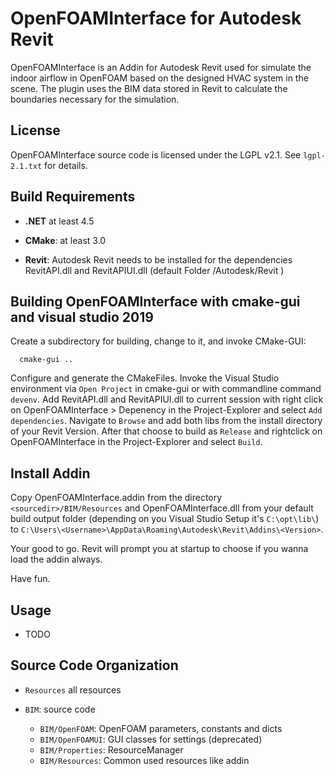 OpenFOAMInterface for Autodesk Revit
=====================================================

OpenFOAMInterface is an Addin for Autodesk Revit used for simulate the indoor airflow in OpenFOAM based on the designed HVAC system in the scene. 
The plugin uses the BIM data stored in Revit to calculate the boundaries necessary for the simulation.

License
-------

OpenFOAMInterface source code is licensed under the LGPL v2.1. See `lgpl-2.1.txt` for
details.

Build Requirements
------------------

- **.NET**
  at least 4.5
  
- **CMake**:
  at least 3.0

- **Revit**:
  Autodesk Revit needs to be installed for the dependencies RevitAPI.dll and RevitAPIUI.dll (default Folder <Program Data>/Autodesk/Revit <version>)

Building OpenFOAMInterface with cmake-gui and visual studio 2019
---------------

Create a subdirectory for building, change to it, and invoke CMake-GUI:

      cmake-gui ..
	  
Configure and generate the CMakeFiles. Invoke the Visual Studio environment via `Open Project` in cmake-gui or with commandline command `devenv`.
Add RevitAPI.dll and RevitAPIUI.dll to current session with right click on OpenFOAMInterface > Depenency in the Project-Explorer and select `Add dependencies`.
Navigate to `Browse` and add both libs from the install directory of your Revit Version. After that choose to build as `Release` and rightclick on OpenFOAMInterface in the Project-Explorer and select `Build`.

Install Addin
---------------

Copy OpenFOAMInterface.addin from the directory `<sourcedir>/BIM/Resources` and OpenFOAMInterface.dll from your default build output folder (depending on you Visual Studio Setup it's `C:\opt\lib\`) to `C:\Users\<Username>\AppData\Roaming\Autodesk\Revit\Addins\<Version>`.

Your good to go. Revit will prompt you at startup to choose if you wanna load the addin always.

Have fun.

Usage
---------------

- TODO

Source Code Organization
------------------------

- `Resources`
  all resources

- `BIM`:
  source code

    - `BIM/OpenFOAM`: OpenFOAM parameters, constants and dicts
    - `BIM/OpenFOAMUI`: GUI classes for settings (deprecated)
	- `BIM/Properties`: ResourceManager
	- `BIM/Resources`: Common used resources like addin
